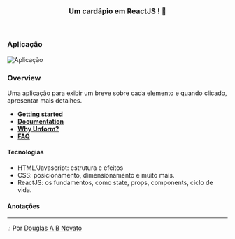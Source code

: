 <h3 align="center">
  Um cardápio em ReactJS ! 🚀
</h3>
<br>

### Aplicação 

![Aplicação](/images/a-aplicacao-terminada.jpg)

### Overview

Uma aplicação para exibir um breve sobre cada elemento e quando clicado, apresentar mais detalhes.

- **[Getting started](https://unform.dev/)**
- **[Documentation](https://unform.dev/guides/basic-form)**
- **[Why Unform?](https://unform.dev/why-unform)**
- **[FAQ](https://unform.dev/faq)**

#### Tecnologias

- HTML/Javascript: estrutura e efeitos
- CSS: posicionamento, dimensionamento e muito mais.
- ReactJS: os fundamentos, como state, props, components, ciclo de vida.

#### Anotações   

---

.: Por [Douglas A B Novato](https://linktr.ee/douglasabnovato)<br/> 